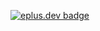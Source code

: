 [![eplus.dev badge](https://user-badge.eplus.dev/kyrgyzstan_private/USERNAME.svg)](https://user-badge.eplus.dev/kyrgyzstan_private/USERNAME)
